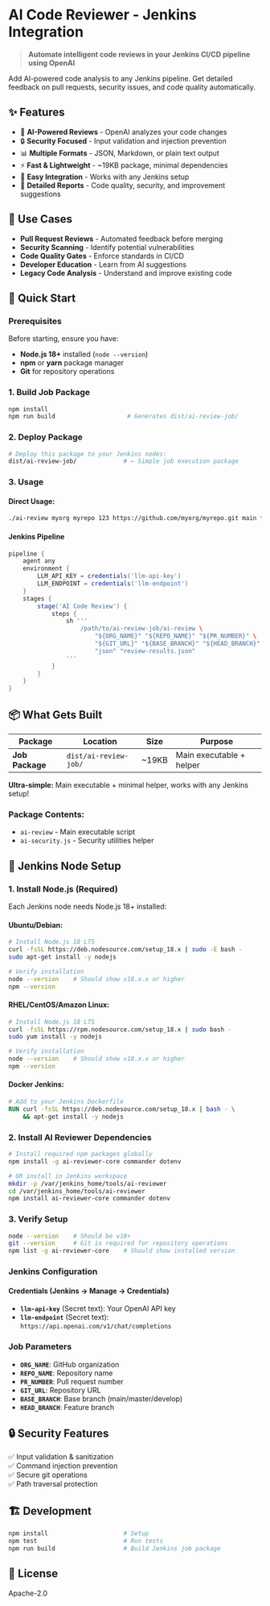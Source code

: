 # AI Code Reviewer - Jenkins Integration

> **Automate intelligent code reviews in your Jenkins CI/CD pipeline using OpenAI**

Add AI-powered code analysis to any Jenkins pipeline. Get detailed feedback on pull requests, security issues, and code quality automatically.

## ✨ Features

- 🤖 **AI-Powered Reviews** - OpenAI analyzes your code changes
- 🔒 **Security Focused** - Input validation and injection prevention  
- 📊 **Multiple Formats** - JSON, Markdown, or plain text output
- ⚡ **Fast & Lightweight** - ~19KB package, minimal dependencies
- 🔧 **Easy Integration** - Works with any Jenkins setup
- 📝 **Detailed Reports** - Code quality, security, and improvement suggestions

## 🎯 Use Cases

- **Pull Request Reviews** - Automated feedback before merging
- **Security Scanning** - Identify potential vulnerabilities  
- **Code Quality Gates** - Enforce standards in CI/CD
- **Developer Education** - Learn from AI suggestions
- **Legacy Code Analysis** - Understand and improve existing code

## 🚀 Quick Start

### Prerequisites
Before starting, ensure you have:
- **Node.js 18+** installed (`node --version`)
- **npm** or **yarn** package manager
- **Git** for repository operations

### 1. Build Job Package
```bash
npm install
npm run build                    # Generates dist/ai-review-job/
```

### 2. Deploy Package
```bash
# Deploy this package to your Jenkins nodes:
dist/ai-review-job/             # ← Simple job execution package
```

### 3. Usage

#### Direct Usage:
```bash
./ai-review myorg myrepo 123 https://github.com/myorg/myrepo.git main feature-branch
```

#### Jenkins Pipeline
```groovy
pipeline {
    agent any
    environment {
        LLM_API_KEY = credentials('llm-api-key')
        LLM_ENDPOINT = credentials('llm-endpoint')
    }
    stages {
        stage('AI Code Review') {
            steps {
                sh '''
                    /path/to/ai-review-job/ai-review \
                        "${ORG_NAME}" "${REPO_NAME}" "${PR_NUMBER}" \
                        "${GIT_URL}" "${BASE_BRANCH}" "${HEAD_BRANCH}" \
                        "json" "review-results.json"
                '''
            }
        }
    }
}
```

## 📦 What Gets Built

| Package | Location | Size | Purpose |
|---------|----------|------|---------|
| **Job Package** | `dist/ai-review-job/` | ~19KB | Main executable + helper |

**Ultra-simple:** Main executable + minimal helper, works with any Jenkins setup!

### Package Contents:
- `ai-review` - Main executable script
- `ai-security.js` - Security utilities helper

## 🔧 Jenkins Node Setup

### 1. Install Node.js (Required)
Each Jenkins node needs Node.js 18+ installed:

#### Ubuntu/Debian:
```bash
# Install Node.js 18 LTS
curl -fsSL https://deb.nodesource.com/setup_18.x | sudo -E bash -
sudo apt-get install -y nodejs

# Verify installation
node --version    # Should show v18.x.x or higher
npm --version
```

#### RHEL/CentOS/Amazon Linux:
```bash
# Install Node.js 18 LTS  
curl -fsSL https://rpm.nodesource.com/setup_18.x | sudo bash -
sudo yum install -y nodejs

# Verify installation
node --version    # Should show v18.x.x or higher
npm --version
```

#### Docker Jenkins:
```dockerfile
# Add to your Jenkins Dockerfile
RUN curl -fsSL https://deb.nodesource.com/setup_18.x | bash - \
    && apt-get install -y nodejs
```

### 2. Install AI Reviewer Dependencies
```bash
# Install required npm packages globally
npm install -g ai-reviewer-core commander dotenv

# OR install in Jenkins workspace
mkdir -p /var/jenkins_home/tools/ai-reviewer
cd /var/jenkins_home/tools/ai-reviewer
npm install ai-reviewer-core commander dotenv
```

### 3. Verify Setup
```bash
node --version    # Should be v18+
git --version     # Git is required for repository operations
npm list -g ai-reviewer-core    # Should show installed version
```

### Jenkins Configuration

#### Credentials (Jenkins → Manage → Credentials)
- **`llm-api-key`** (Secret text): Your OpenAI API key
- **`llm-endpoint`** (Secret text): `https://api.openai.com/v1/chat/completions`

### Job Parameters
- **`ORG_NAME`**: GitHub organization 
- **`REPO_NAME`**: Repository name
- **`PR_NUMBER`**: Pull request number
- **`GIT_URL`**: Repository URL
- **`BASE_BRANCH`**: Base branch (main/master/develop)
- **`HEAD_BRANCH`**: Feature branch

## 🔒 Security Features

✅ Input validation & sanitization  
✅ Command injection prevention  
✅ Secure git operations  
✅ Path traversal protection  

## 🏗️ Development

```bash
npm install                     # Setup
npm test                        # Run tests
npm run build                   # Build Jenkins job package
```

## 📄 License

Apache-2.0